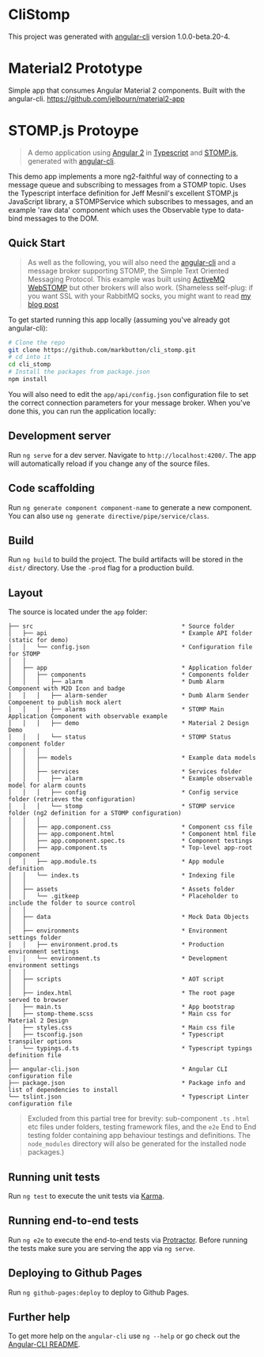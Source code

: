 # CliStomp

This project was generated with [angular-cli](https://github.com/angular/angular-cli) version 1.0.0-beta.20-4.


# Material2 Prototype
Simple app that consumes Angular Material 2 components. Built with the angular-cli.
https://github.com/jelbourn/material2-app

# STOMP.js Protoype

> A demo application using [Angular 2](https://github.com/angular/angular) in
[Typescript](https://github.com/Microsoft/TypeScript) and [STOMP.js](https://github.com/jmesnil/stomp-websocket),
> generated with [angular-cli](https://github.com/angular/angular-cli).

This demo app implements a more ng2-faithful way of connecting to a message 
queue and subscribing to messages from a STOMP topic. Uses the Typescript 
interface definition for Jeff Mesnil's excellent STOMP.js JavaScript library,
a STOMPService which subscribes to messages, and an example 'raw data' 
component which uses the Observable type to data-bind messages to the DOM.

## Quick Start 

> As well as the following, you will also need the [angular-cli](https://github.com/angular/angular-cli) 
> and a message broker supporting STOMP, the Simple Text Oriented 
> Messaging Protocol. This example was built using [ActiveMQ WebSTOMP](http://activemq.apache.org/)
> but other brokers will also work. (Shameless self-plug: if you want SSL with
> your RabbitMQ socks, you might want to read [my blog post](https://mb.in/wp/?p=86)

To get started running this app locally (assuming you've already got angular-cli):

```bash
# Clone the repo
git clone https://github.com/markbutton/cli_stomp.git
# cd into it
cd cli_stomp
# Install the packages from package.json
npm install
```

You will also need to edit the `app/api/config.json` configuration file to set
the correct connection parameters for your message broker. When you've done 
this, you can run the application locally:

## Development server
Run `ng serve` for a dev server. Navigate to `http://localhost:4200/`. The app will automatically reload if you change any of the source files.

## Code scaffolding

Run `ng generate component component-name` to generate a new component. You can also use `ng generate directive/pipe/service/class`.

## Build

Run `ng build` to build the project. The build artifacts will be stored in the `dist/` directory. Use the `-prod` flag for a production build.

## Layout

The source is located under the `app` folder:

```
├── src                                          * Source folder
│   ├── api                                      * Example API folder (static for demo)
│   │   └── config.json                          * Configuration file for STOMP
│   │
│   ├── app                                      * Application folder
│   │   ├── components                           * Components folder
│   │   │   ├── alarm                         	 * Dumb Alarm Component with M2D Icon and badge
│	│	│	├── alarm-sender					 * Dumb Alarm Sender Compoenent to publish mock alert
│	│	│	├── alarms							 * STOMP Main Application Component with observable example
│	│	│	├── demo							 * Material 2 Design Demo
│   │   │   └── status                           * STOMP Status component folder
│	│ 	│  
│	│	├── models								 * Example data models  
│   │   │
│   │   ├── services                             * Services folder
│	│	│	├── alarm							 * Example observable model for alarm counts
│   │   │   ├── config                           * Config service folder (retrieves the configuration)
│   │   │   └── stomp                            * STOMP service folder (ng2 definition for a STOMP configuration)
│   │   │
│   │   ├── app.component.css                    * Component css file
│   │   ├── app.component.html                   * Component html file
│   │   ├── app.component.spec.ts                * Component testings
│   │   ├── app.component.ts                     * Top-level app-root component
│   │   ├── app.module.ts                        * App module definition
│   │   └── index.ts                             * Indexing file
│   │
│   ├── assets                                   * Assets folder
│   │   └── .gitkeep                             * Placeholder to include the folder to source control
│	│
│	├── data									 * Mock Data Objects
│   │
│   ├── environments                             * Environment settings folder
│   │   ├── environment.prod.ts                  * Production environment settings
│   │   └── environment.ts                       * Development environment settings
│	│
│	├── scripts									 * AOT script
│   │
│   ├── index.html                               * The root page served to browser
│   ├── main.ts                                  * App bootstrap
│	├── stomp-theme.scss						 * Main css for Material 2 Design	
│   ├── styles.css                               * Main css file
│   ├── tsconfig.json                            * Typescript transpiler options 
│   └── typings.d.ts                             * Typescript typings definition file
│
├── angular-cli.json                             * Angular CLI configuration file
├── package.json                                 * Package info and list of dependencies to install
└── tslint.json                                  * Typescript Linter configuration file
```

> Excluded from this partial tree for brevity: sub-component `.ts` `.html` etc 
files under folders, testing framework files, and the `e2e` End to End testing 
folder containing app behaviour testings and definitions. The `node_modules` 
directory will also be generated for the installed node packages.)

## Running unit tests

Run `ng test` to execute the unit tests via [Karma](https://karma-runner.github.io).

## Running end-to-end tests

Run `ng e2e` to execute the end-to-end tests via [Protractor](http://www.protractortest.org/).
Before running the tests make sure you are serving the app via `ng serve`.

## Deploying to Github Pages

Run `ng github-pages:deploy` to deploy to Github Pages.

## Further help

To get more help on the `angular-cli` use `ng --help` or go check out the [Angular-CLI README](https://github.com/angular/angular-cli/blob/master/README.md).
